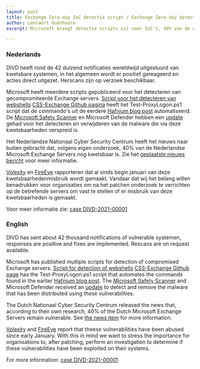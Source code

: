 ```yaml
---
layout: post
title: Exchange Zero-day IoC detectie script / Exchange Zero-day detection script
author: Lennaert Oudshoorn
excerpt: Microsoft brengt detectie scripts uit voor IoC's, 40% van de exchange servers in NL nog kwetsbaar, kwetsbaarheden misbruikt sinds januari. / Microsoft releases IoC detection script, 40% of the exchange servers in NL remain vulnerable, vulnerability abused as early as January.

---
```


### Nederlands

DIVD heeft rond de 42 duizend notificaties wereldwijd uitgestuurd van kwetsbare systemen, in het algemeen wordt er positief gereageerd en acties direct uitgezet. Herscans zijn op verzoek beschikbaar.

Microsoft heeft meerdere scripts gepubliceerd voor het detecteren van gecompromiteerde Exchange servers.
[Script voor het detecteren van webshells](https://github.com/cert-lv/exchange_webshell_detection)
[CSS-Exchange Github pagina](https://github.com/microsoft/CSS-Exchange/tree/main/Security) heeft het Test-ProxyLogon.ps1 script dat de commando's uit de eerdere [Hafnium blog post](https://www.microsoft.com/security/blog/2021/03/02/hafnium-targeting-exchange-servers/) automatiseerd.
De [Microsoft Safety Scanner](https://docs.microsoft.com/en-us/windows/security/threat-protection/intelligence/safety-scanner-download) en Microsoft Defender hebben een [update](https://msrc-blog.microsoft.com/2021/03/05/microsoft-exchange-server-vulnerabilities-mitigations-march-2021/) gehad voor het detecteren en verwijderen van de malware die via deze kwetsbaarheden verspreid is.

Het Nederlandse Nationaal Cyber Security Centrum  heeft het nieuws naar buiten gebracht dat, volgens eigen onderzoek, 40% van de Nederlandse Microsoft Exchange Servers nog kwetsbaar is. Zie het [geplaatste nieuws bericht](https://www.ncsc.nl/actueel/nieuws/2021/maart/8/40-nl-microsoft-exchange-servers-nog-steeds-kwetsbaar) voor meer informatie.

[Volexity](https://www.volexity.com/blog/2021/03/02/active-exploitation-of-microsoft-exchange-zero-day-vulnerabilities/) en [FireEye](https://www.fireeye.com/blog/threat-research/2021/03/detection-response-to-exploitation-of-microsoft-exchange-zero-day-vulnerabilities.html) rapporteren dat al sinds begin januari van deze kwetsbaarhedenmisbruik wordt gemaakt. Vandaar dat wij het belang willen benadrukken voor organisaties om na het patchen onderzoek te verrichten op de betrefende servers om vast te stellen of er misbruik van deze kwetsbaarheden is gemaakt.

Voor meer informatie zie: [case DIVD-2021-00001](/DIVD-2021-00001/)

### English

DIVD has sent about 42 thousand notifications of vulnerable systemen, responses are positive and fixes are implemented. Rescans are on request available.

Microsoft has published multiple scripts for detection of compromised Exchange servers.
[Script for detection of webshells](https://github.com/cert-lv/exchange_webshell_detection)
[CSS-Exchange Github page](https://github.com/microsoft/CSS-Exchange/tree/main/Security) has the Test-ProxyLogon.ps1 script that automates the commands found in the earlier [Hafnium blog post](https://www.microsoft.com/security/blog/2021/03/02/hafnium-targeting-exchange-servers/).
The [Microsoft Safety Scanner](https://docs.microsoft.com/en-us/windows/security/threat-protection/intelligence/safety-scanner-download) and Microsoft Defender received an [update](https://msrc-blog.microsoft.com/2021/03/05/microsoft-exchange-server-vulnerabilities-mitigations-march-2021/) to detect and remove the malware that has been distributed using these vulnerabilities.

The Dutch Nationaal Cyber Security Centrum released the news that, according to their own research, 40% of the Dutch Microsoft Exchange Servers remain vulnerable. See [the news item](https://www.ncsc.nl/actueel/nieuws/2021/maart/8/40-nl-microsoft-exchange-servers-nog-steeds-kwetsbaar) for more information.

[Volexity](https://www.volexity.com/blog/2021/03/02/active-exploitation-of-microsoft-exchange-zero-day-vulnerabilities/) and [FireEye](https://www.fireeye.com/blog/threat-research/2021/03/detection-response-to-exploitation-of-microsoft-exchange-zero-day-vulnerabilities.html) report that theese vulnerabilities have been abused since early January. With this in mind we want to stress the importance for organisations to, after patching, perform an investigation to determine if these vulnerabilities have been exploited on their systems.

For more information: [case DIVD-2021-00001](/DIVD-2021-00001/)

